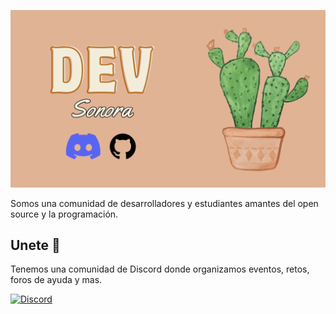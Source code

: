![Cover](https://raw.githubusercontent.com/DevSonora/resources/main/img/header.png)

Somos una comunidad de desarrolladores y estudiantes amantes del open source y la programación. 

## Unete 💬
Tenemos una comunidad de Discord donde organizamos eventos, retos, foros de ayuda y mas.

[![Discord](https://img.shields.io/badge/Discord-7289DA?style=for-the-badge&logo=discord&logoColor=white)](https://discord.gg/HNAY5TZRRN)

